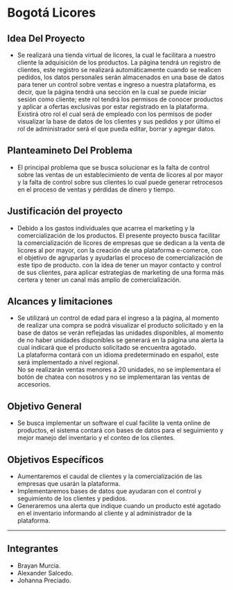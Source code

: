 # Bogotá Licores 
<!-- blank line -->
## Idea Del Proyecto
<!-- blank line -->
-	Se realizará una tienda virtual de licores, la cual le facilitara a nuestro cliente la adquisición de los productos. 
La página tendrá un registro de clientes, este registro se realizará automáticamente cuando se realicen pedidos, los datos personales serán almacenados en una base de datos para tener un control sobre ventas e ingreso a nuestra plataforma, es decir, que la página tendrá una sección en la cual se puede iniciar sesión como cliente; este rol tendrá los permisos de conocer productos y aplicar a ofertas exclusivas por estar registrado en la plataforma. Existirá  otro rol el cual será de empleado con los permisos de poder visualizar la base de datos de los clientes y sus pedidos y por último el rol de administrador será el que pueda editar, borrar y agregar datos.
<!-- blank line -->
## Planteamineto Del Problema
<!-- blank line -->
-	El principal problema que se busca solucionar es la falta de control sobre las ventas de un establecimiento de venta de licores al por mayor y la falta de control sobre sus clientes lo cual puede generar retrocesos en el proceso de ventas y pérdidas de dinero y tiempo.
## Justificación del proyecto
<!-- blank line -->
-	Debido a los gastos individuales que acarrea el marketing y la comercialización de los productos. El presente proyecto busca facilitar la comercialización de licores de empresas que se dedican a la venta de licores al por mayor, con la creación de una plataforma e-comerce, con el objetivo de agruparlas y  ayudarlas el proceso de comercialización de este tipo de producto. con la idea de tener un mayor contacto y control de sus clientes, para aplicar estrategias de marketing de una forma más certera y tener un canal más amplio de comercialización.
## Alcances y limitaciones
<!-- blank line -->
-	Se utilizará un control de edad para el ingreso a la página, al momento de realizar una compra se podrá visualizar el producto solicitado y en la base de datos se verán reflejadas las unidades disponibles, al momento de no haber unidades disponibles se generará en la página una alerta la cual indicará que el producto solicitado se encuentra agotado.
<br> La plataforma contará con un idioma predeterminado en español, este será implementado a nivel regional.
<br>No se realizarán ventas menores a 20 unidades, no se implementara el botón de chatea con nosotros y no se implementaran las ventas de accesorios.
 
## Objetivo General
<!-- blank line -->
-	Se busca implementar un software el cual facilite la venta online de productos, el sistema contará con bases de datos para el seguimiento y mejor manejo del inventario y el conteo de los clientes.

## Objetivos Específicos
<!-- blank line -->
-	Aumentaremos el caudal de clientes y la comercialización de las empresas que usarán la plataforma.<br>
-   Implementaremos bases de datos que ayudaran con el control y seguimiento de los clientes y pedidos.<br>
-   Generaremos una alerta que indique cuando un producto esté agotado en el inventario informando al cliente y al administrador de la plataforma.
<!-- blank line -->
----
<!-- blank line -->
## Integrantes
<!-- blank line -->
- Brayan Murcia.
- Alexander Salcedo.
- Johanna Preciado.


